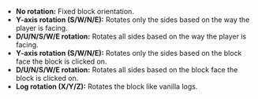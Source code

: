 * **No rotation:** Fixed block orientation.
* **Y-axis rotation (S/W/N/E):** Rotates only the sides based on the way the player is facing.
* **D/U/N/S/W/E rotation:** Rotates all sides based on the way the player is facing.
* **Y-axis rotation (S/W/N/E):** Rotates only the sides based on the block face the block is clicked on.
* **D/U/N/S/W/E rotation:** Rotates all sides based on the block face the block is clicked on.
* **Log rotation (X/Y/Z):** Rotates the block like vanilla logs.